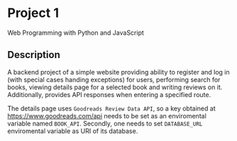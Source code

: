 # Project 1

Web Programming with Python and JavaScript

## Description

A backend project of a simple website providing ability to register and log in (with special cases handing exceptions) for users, performing search for books, viewing details page for a selected book and writing reviews on it. Additionally, provides API responses when entering a specified route.

The details page uses `Goodreads Review Data API`, so a key obtained at https://www.goodreads.com/api needs to be set as an enviromental variable named `BOOK_API`. Secondly, one needs to set `DATABASE_URL` enviromental variable as URI of its database.

